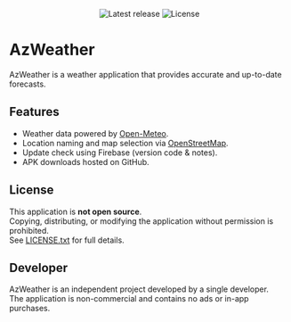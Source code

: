<p align="center">
<!-- Latest release -->
<img src="https://img.shields.io/github/v/release/<username>/AzWeather?include_prereleases&label=latest%20release" alt="Latest release">
<!-- License -->
<img src="https://img.shields.io/badge/License-Proprietary-blue.svg" alt="License">
</p>

# AzWeather

AzWeather is a weather application that provides accurate and up-to-date forecasts.

## Features
- Weather data powered by [Open-Meteo](https://open-meteo.com/).
- Location naming and map selection via [OpenStreetMap](https://www.openstreetmap.org/).
- Update check using Firebase (version code & notes).
- APK downloads hosted on GitHub.

## License
This application is **not open source**.  
Copying, distributing, or modifying the application without permission is prohibited.  
See [LICENSE.txt](LICENSE.txt) for full details.

## Developer
AzWeather is an independent project developed by a single developer.  
The application is non-commercial and contains no ads or in-app purchases.
